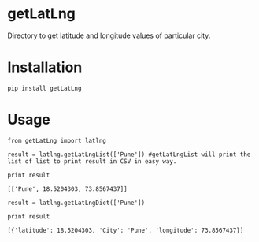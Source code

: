 # getLatLng
Directory to get latitude and longitude values of particular city.

# Installation
`pip install getLatLng`

# Usage 

`from getLatLng import latlng`

`result = latlng.getLatLngList(['Pune']) #getLatLngList will print the list of list to print result in CSV in easy way.`

`print result`

`[['Pune', 18.5204303, 73.8567437]] `


`result = latlng.getLatLngDict(['Pune'])`

`print result`

`[{'latitude': 18.5204303, 'City': 'Pune', 'longitude': 73.8567437}]`

